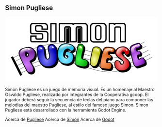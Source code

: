 ## Simon Pugliese

![Logo](https://github.com/gcoop-libre/simonPugliese/blob/master/assets/img/logo-Malefico/logo.png)

Simon Pugliese es un juego de memoria visual.
Es un homenaje al Maestro Osvaldo Pugliese, realizado por integrantes de la
Cooperativa gcoop. El jugador deberá seguir la secuencia de teclas del piano
para componer las melodias del maestro Pugliese, al estilo del famoso juego
Simon.
Simon Pugliese está desarrollado con la herramienta Godot Engine.

Acerca de [Pugliese](http://es.wikipedia.org/wiki/Osvaldo_Pugliese)
Acerca de [Simon](http://es.wikipedia.org/wiki/Simon_%28juego%29)
Acerca de [Godot](https://godotengine.org/)
